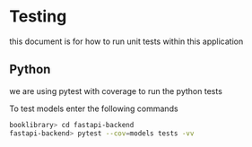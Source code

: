 # Testing

this document is for how to run unit tests within this application

## Python

we are using pytest with coverage to run the python tests

To test models enter the following commands
```bash
booklibrary> cd fastapi-backend 
fastapi-backend> pytest --cov=models tests -vv
```